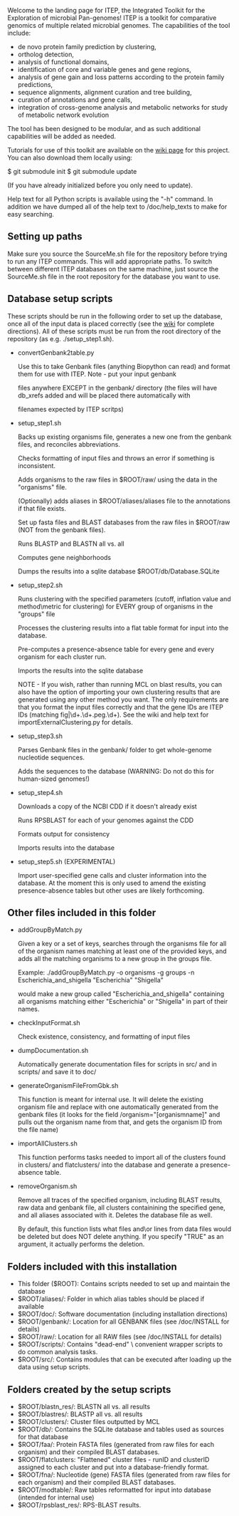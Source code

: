 Welcome to the landing page for ITEP, the Integrated Toolkit for the Exploration of microbial Pan-genomes! ITEP is a toolkit for comparative genomics of multiple related
microbial genomes. The capabilities of the tool include:

* de novo protein family prediction by clustering, 
* ortholog detection, 
* analysis of functional domains,
* identification of core and variable genes and gene regions, 
* analysis of gene gain and loss patterns according to the protein family predictions,
* sequence alignments, alignment curation and tree building, 
* curation of annotations and gene calls,
* integration of cross-genome analysis and metabolic networks for study of metabolic network evolution

The tool has been designed to be modular, and as such additional capabilities will be added as needed.

Tutorials for use of this toolkit are available on the [wiki page](https://github.com/mattb112885/clusterDbAnalysis/wiki/) for this project. You can also download them locally 
using:

$ git submodule init
$ git submodule update

(If you have already initialized before you only need to update).

Help text for all Python scripts is available using the "-h" command. In addition we have dumped all of the help text to /doc/help_texts to make for easy searching.

## Setting up paths

Make sure you source the SourceMe.sh file for the repository before trying to run any ITEP commands. This will add appropriate paths. 
To switch between different ITEP databases on the same machine, just source the SourceMe.sh file in the root repository for the database you want to use.

## Database setup scripts

These scripts should be run in the following order to set up the database, once all of the input data is placed correctly (see the 
[wiki](https://github.com/mattb112885/clusterDbAnalysis/wiki) for complete directions). All of these scripts must be run from the
root directory of the repository (as e.g. ./setup_step1.sh).

* convertGenbank2table.py

    Use this to take Genbank files (anything Biopython can read) and format them for use with ITEP. Note - put your input genbank

    files anywhere EXCEPT in the genbank/ directory (the files will have db_xrefs added and will be placed there automatically with

    filenames expected by ITEP scritps)

* setup_step1.sh

    Backs up existing organisms file, generates a new one from the genbank files, and reconciles abbreviations. 

    Checks formatting of input files and throws an error if something is inconsistent.

    Adds organisms to the raw files in $ROOT/raw/ using the data in the "organisms" file.

    (Optionally) adds aliases in $ROOT/aliases/aliases file to the annotations if that file exists.
    
    Set up fasta files and BLAST databases from the raw files in $ROOT/raw (NOT from the genbank files).

    Runs BLASTP and BLASTN all vs. all 

    Computes gene neighborhoods

    Dumps the results into a sqlite database $ROOT/db/Database.SQLite

* setup_step2.sh

    Runs clustering with the specified parameters (cutoff, inflation value and method\metric for clustering) for EVERY group of organisms in the "groups" file
    
    Processes the clustering results into a flat table format for input into the database.

    Pre-computes a presence-absence table for every gene and every organism for each cluster run.

    Imports the results into the sqlite database

    NOTE - If you wish, rather than running MCL on blast results, you can also have the option of importing your own clustering results that are generated using any
    other method you want. The only requirements are that you format the input files correctly and that the gene IDs are ITEP IDs (matching fig\|\d+\.\d+\.peg\.\d+). See the wiki
    and help text for importExternalClustering.py for details.

* setup_step3.sh 

    Parses Genbank files in the genbank/ folder to get whole-genome nucleotide sequences.

    Adds the sequences to the database (WARNING: Do not do this for human-sized genomes!)

* setup_step4.sh

    Downloads a copy of the NCBI CDD if it doesn't already exist

    Runs RPSBLAST for each of your genomes against the CDD

    Formats output for consistency

    Imports results into the database

* setup_step5.sh (EXPERIMENTAL)

    Import user-specified gene calls and cluster information into the database. At the moment this is only used to amend the existing presence-absence tables but other uses are likely forthcoming.

## Other files included in this folder

* addGroupByMatch.py 

    Given a key or a set of keys, searches through the organisms file for all of the organism names matching at least one of the provided keys, 
    and adds all the matching organisms to a new group in the groups file.

    Example: ./addGroupByMatch.py -o organisms -g groups -n Escherichia_and_shigella "Escherichia" "Shigella"
 
    would make a new group called "Escherichia_and_shigella" containing all organisms matching either "Escherichia" or
    "Shigella" in part of their names.

* checkInputFormat.sh 

    Check existence, consistency, and formatting of input files

* dumpDocumentation.sh 

    Automatically generate documentation files for scripts in src/ and in scripts/ and save it to doc/

* generateOrganismFileFromGbk.sh 

    This function is meant for internal use. It will delete the existing organism file and replace 
    with one automatically generated from the genbank files (it looks for the field /organism="[organismname]"
    and pulls out the organism name from that, and gets the organism ID from the file name)

* importAllClusters.sh

    This function performs tasks needed to import all of the clusters found in clusters/ and flatclusters/ into the database
    and generate a presence-absence table.

* removeOrganism.sh 

    Remove all traces of the specified organism, including BLAST results, raw data and genbank file, all clusters 
    containining the specified gene, and all aliases associated with it. Deletes the database file as well.

    By default, this function lists what files and\or lines from data files would be deleted but does NOT delete anything.
    If you specify "TRUE" as an argument, it actually performs the deletion.

## Folders included with this installation

* This folder ($ROOT): Contains scripts needed to set up and maintain the database
* $ROOT/aliases/: Folder in which alias tables should be placed if available
* $ROOT/doc/: Software documentation (including installation directions)
* $ROOT/genbank/: Location for all GENBANK files (see /doc/INSTALL for details)
* $ROOT/raw/: Location for all RAW files (see /doc/INSTALL for details)
* $ROOT/scripts/: Contains "dead-end" \ convenient wrapper scripts to do common analysis tasks.
* $ROOT/src/: Contains modules that can be executed after loading up the data using setup scripts.

## Folders created by the setup scripts

* $ROOT/blastn_res/: BLASTN all vs. all results
* $ROOT/blastres/: BLASTP all vs. all results
* $ROOT/clusters/: Cluster files outputted by MCL
* $ROOT/db/: Contains the SQLite database and tables used as sources for that database
* $ROOT/faa/: Protein FASTA files (generated from raw files for each organism) and their compiled BLAST databases.
* $ROOT/flatclusters: "Flattened" cluster files - runID and clusterID assigned to each cluster and put into a database-friendly format.
* $ROOT/fna/: Nucleotide (gene) FASTA files (generated from raw files for each organism) and their compiled BLAST databases.
* $ROOT/modtable/: Raw tables reformatted for input into database (intended for internal use)
* $ROOT/rpsblast_res/: RPS-BLAST results.